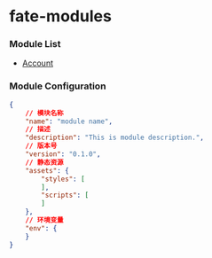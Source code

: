 # fate-modules

### Module List
* [Account](account/README.md)

### Module Configuration
```json
{
    // 模块名称
    "name": "module name",
    // 描述
    "description": "This is module description.",
    // 版本号
    "version": "0.1.0",
    // 静态资源
    "assets": {
        "styles": [
        ],
        "scripts": [
        ]
    },
    // 环境变量
    "env": {
    }
}
```
